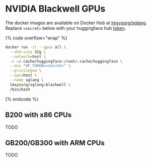 # NVIDIA Blackwell GPUs

The docker images are available on Docker Hub at [lmsysorg/sglang](https://hub.docker.com/r/lmsysorg/sglang/tags). Replace `<secret>` below with your huggingface hub [token](https://huggingface.co/docs/hub/en/security-tokens).

{% code overflow="wrap" %}
```bash
docker run -it --gpus all \
  --shm-size 32g \
  --network=host \
  -v ~/.cache/huggingface:/root/.cache/huggingface \
  --env "HF_TOKEN=<secret>" \
  --privileged \
  --ipc=host \
  --name sglang \
  lmsysorg/sglang:blackwell \
  /bin/bash
```
{% endcode %}

## B200 with x86 CPUs

TODO

## GB200/GB300 with ARM CPUs

TODO
